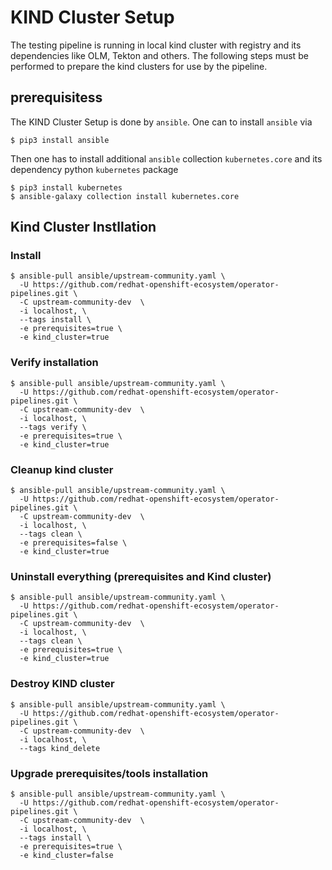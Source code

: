 # KIND Cluster Setup

The testing pipeline is running in local kind cluster with registry and its dependencies like OLM, Tekton and others. The following steps must be performed
to prepare the kind clusters for use by the pipeline. 

## prerequisitess
The KIND Cluster Setup is done by `ansible`. One can to install `ansible` via 
```
$ pip3 install ansible
```
Then one has to install additional `ansible` collection `kubernetes.core` and its dependency python `kubernetes` package
```
$ pip3 install kubernetes
$ ansible-galaxy collection install kubernetes.core
```

## Kind Cluster Instllation

### Install
```
$ ansible-pull ansible/upstream-community.yaml \
  -U https://github.com/redhat-openshift-ecosystem/operator-pipelines.git \
  -C upstream-community-dev  \
  -i localhost, \
  --tags install \
  -e prerequisites=true \ 
  -e kind_cluster=true
```

### Verify installation
```
$ ansible-pull ansible/upstream-community.yaml \
  -U https://github.com/redhat-openshift-ecosystem/operator-pipelines.git \
  -C upstream-community-dev  \
  -i localhost, \
  --tags verify \
  -e prerequisites=true \ 
  -e kind_cluster=true
```

### Cleanup kind cluster

```
$ ansible-pull ansible/upstream-community.yaml \
  -U https://github.com/redhat-openshift-ecosystem/operator-pipelines.git \
  -C upstream-community-dev  \
  -i localhost, \
  --tags clean \
  -e prerequisites=false \
  -e kind_cluster=true
```

### Uninstall everything (prerequisites and Kind cluster)
```
$ ansible-pull ansible/upstream-community.yaml \
  -U https://github.com/redhat-openshift-ecosystem/operator-pipelines.git \
  -C upstream-community-dev  \
  -i localhost, \
  --tags clean \
  -e prerequisites=true \
  -e kind_cluster=true
```

### Destroy KIND cluster

```
$ ansible-pull ansible/upstream-community.yaml \
  -U https://github.com/redhat-openshift-ecosystem/operator-pipelines.git \
  -C upstream-community-dev  \
  -i localhost, \
  --tags kind_delete
```

### Upgrade prerequisites/tools installation
```
$ ansible-pull ansible/upstream-community.yaml \
  -U https://github.com/redhat-openshift-ecosystem/operator-pipelines.git \
  -C upstream-community-dev  \
  -i localhost, \
  --tags install \
  -e prerequisites=true \ 
  -e kind_cluster=false
```
